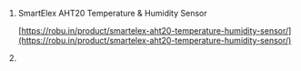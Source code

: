 1. SmartElex AHT20 Temperature & Humidity Sensor  

    [https://robu.in/product/smartelex-aht20-temperature-humidity-sensor/](https://robu.in/product/smartelex-aht20-temperature-humidity-sensor/)  

2. 